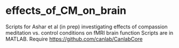 # effects_of_CM_on_brain
Scripts for Ashar et al (in prep) investigating effects of compassion meditation vs. control conditions on fMRI brain function
Scripts are in MATLAB.  Require https://github.com/canlab/CanlabCore
